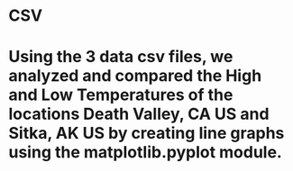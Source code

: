 # CSV
# Using the 3 data csv files, we analyzed and compared the High and Low Temperatures of the locations Death Valley, CA US and Sitka, AK US by creating line graphs using the matplotlib.pyplot module.
